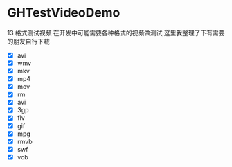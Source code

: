 # GHTestVideoDemo
13 格式测试视频
在开发中可能需要各种格式的视频做测试,这里我整理了下有需要的朋友自行下载

- [x] avi
- [x] wmv
- [x] mkv
- [x] mp4
- [x] mov
- [x] rm
- [x] avi
- [x] 3gp
- [x] flv
- [x] gif
- [x] mpg
- [x] rmvb
- [x] swf
- [x] vob